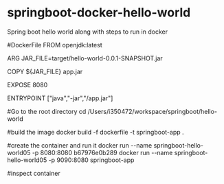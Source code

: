 # springboot-docker-hello-world
Spring boot hello world along with steps to run in docker


#DockerFile
FROM openjdk:latest

ARG JAR_FILE=target/hello-world-0.0.1-SNAPSHOT.jar

COPY ${JAR_FILE} app.jar

EXPOSE 8080

ENTRYPOINT ["java","-jar","/app.jar"]


#Go to the root directory
cd /Users/i350472/workspace/springboot/hello-world

#build the image
docker build -f dockerfile -t springboot-app .

#create the container and run it
docker run --name springboot-hello-world05 -p 8080:8080 b67976e0b289
docker run --name springboot-hello-world05 -p 9090:8080 springboot-app


#inspect container
